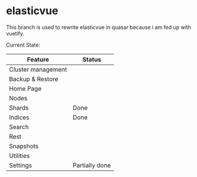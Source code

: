 # elasticvue

This branch is used to rewrite elasticvue in quasar because i am fed up with vuetify.

Current State:

| Feature            | Status         |
|--------------------|----------------|
| Cluster management |                |
| Backup & Restore   |                |
| Home Page          |                |
| Nodes              |                |
| Shards             | Done           |
| Indices            | Done           |
| Search             |                |
| Rest               |                |
| Snapshots          |                |
| Utilities          |                |
| Settings           | Partially done |

